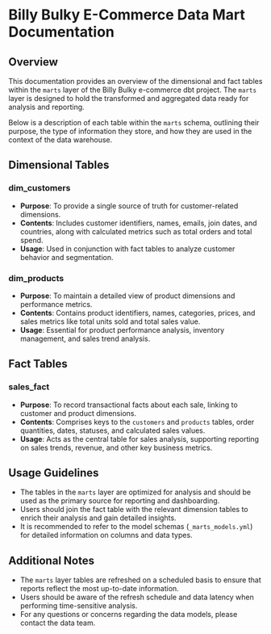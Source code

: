 # Billy Bulky E-Commerce Data Mart Documentation

## Overview
This documentation provides an overview of the dimensional and fact tables within the `marts` layer of the Billy Bulky e-commerce dbt project. The `marts` layer is designed to hold the transformed and aggregated data ready for analysis and reporting. 

Below is a description of each table within the `marts` schema, outlining their purpose, the type of information they store, and how they are used in the context of the data warehouse.

## Dimensional Tables

### dim_customers
- **Purpose**: To provide a single source of truth for customer-related dimensions.
- **Contents**: Includes customer identifiers, names, emails, join dates, and countries, along with calculated metrics such as total orders and total spend.
- **Usage**: Used in conjunction with fact tables to analyze customer behavior and segmentation.

### dim_products
- **Purpose**: To maintain a detailed view of product dimensions and performance metrics.
- **Contents**: Contains product identifiers, names, categories, prices, and sales metrics like total units sold and total sales value.
- **Usage**: Essential for product performance analysis, inventory management, and sales trend analysis.

## Fact Tables

### sales_fact
- **Purpose**: To record transactional facts about each sale, linking to customer and product dimensions.
- **Contents**: Comprises keys to the `customers` and `products` tables, order quantities, dates, statuses, and calculated sales values.
- **Usage**: Acts as the central table for sales analysis, supporting reporting on sales trends, revenue, and other key business metrics.

## Usage Guidelines

- The tables in the `marts` layer are optimized for analysis and should be used as the primary source for reporting and dashboarding.
- Users should join the fact table with the relevant dimension tables to enrich their analysis and gain detailed insights.
- It is recommended to refer to the model schemas (`_marts_models.yml`) for detailed information on columns and data types.

## Additional Notes

- The `marts` layer tables are refreshed on a scheduled basis to ensure that reports reflect the most up-to-date information.
- Users should be aware of the refresh schedule and data latency when performing time-sensitive analysis.
- For any questions or concerns regarding the data models, please contact the data team.

